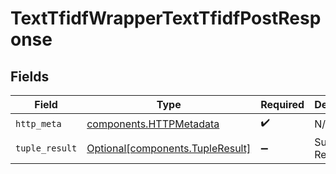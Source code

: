 # TextTfidfWrapperTextTfidfPostResponse


## Fields

| Field                                                                      | Type                                                                       | Required                                                                   | Description                                                                |
| -------------------------------------------------------------------------- | -------------------------------------------------------------------------- | -------------------------------------------------------------------------- | -------------------------------------------------------------------------- |
| `http_meta`                                                                | [components.HTTPMetadata](../../models/components/httpmetadata.md)         | :heavy_check_mark:                                                         | N/A                                                                        |
| `tuple_result`                                                             | [Optional[components.TupleResult]](../../models/components/tupleresult.md) | :heavy_minus_sign:                                                         | Successful Response                                                        |